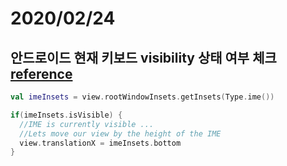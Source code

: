 # 2020/02/24

## 안드로이드 현재 키보드 visibility 상태 여부 체크 [reference](https://twitter.com/chrisbanes/status/1230598177511788545?s=20)

~~~kotlin
val imeInsets = view.rootWindowInsets.getInsets(Type.ime())

if(imeInsets.isVisible) {
  //IME is currently visible ...
  //Lets move our view by the height of the IME
  view.translationX = imeInsets.bottom
}
~~~
